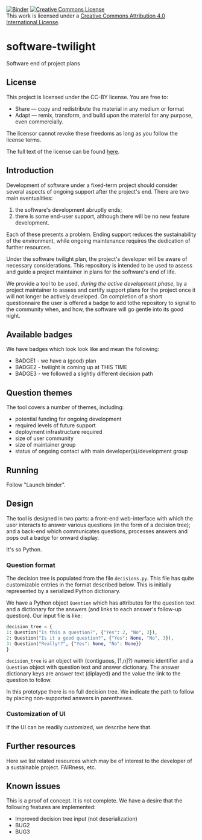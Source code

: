 [![Binder](https://mybinder.org/badge.svg)](https://mybinder.org/v2/gh/elichad/software-twilight/main?urlpath=apps%2Findex.ipynb)
<a rel="license" href="http://creativecommons.org/licenses/by/4.0/"><img alt="Creative Commons License" style="border-width:0" src="https://i.creativecommons.org/l/by/4.0/88x31.png" /></a><br />This work is licensed under a <a rel="license" href="http://creativecommons.org/licenses/by/4.0/">Creative Commons Attribution 4.0 International License</a>.

# software-twilight

Software end of project plans


## License
This project is licensed under the CC-BY license. You are free to:
* Share — copy and redistribute the material in any medium or format
* Adapt — remix, transform, and build upon the material for any purpose,
  even commercially.

The licensor cannot revoke these freedoms as long as you follow the license
terms.

The full text of the license can be found [here](https://github.com/elichad/software-twilight/blob/main/LICENSE.md).

## Introduction

Development of software under a fixed-term project should consider several
aspects of ongoing support after the project's end.  There are two main
eventualities:

1. the software's development abruptly ends;
2. there is some end-user support, although there will be no new feature development.

Each of these presents a problem. Ending support reduces the sustainability of the
environment, while ongoing maintenance requires the dedication of further
resources.

Under the software twilight plan, the project's developer will be aware of
necessary considerations.  This repository is intended to be used to assess and
guide a project maintainer in plans for the software's end of life.

We provide a tool to be used, _during the active development phase_, by a
project maintainer to assess and certify support plans for the project once
it will not longer be actively developed.  On completion of a short
questionnaire the user is offered a badge to add tothe repository to signal
to the community when, and how, the software will go gentle into its good
night.

## Available badges

We have badges which look look like and mean the following:
* BADGE1 - we have a (good) plan
* BADGE2 - twilight is coming up at THIS TIME
* BADGE3 - we followed a slightly different decision path

## Question themes

The tool covers a number of themes, including:
* potential funding for ongoing development
* required levels of future support
* deployment infrastructure required
* size of user community
* size of maintainer group
* status of ongoing contact with main developer(s)/development group

## Running

Follow "Launch binder".

## Design

The tool is designed in two parts: a front-end web-interface with which
the user interacts to answer various questions (in the form of a decision
tree); and a back-end which communicates questions, processes answers and
pops out a badge for onward display.

It's so Python.

### Question format

The decision tree is populated from the file `decisions.py`.  This file
has quite customizable entries in the format described below.  This is
initially represented by a serialized Python dictionary.

We have a Python object `Question` which has attributes for the question
text and a dictionary for the answers (and links to each answer's follow-up
question).  Our input file is like:

```python
decision_tree = {
1: Question("Is this a question?", {"Yes": 2, "No", 3}),
2: Question("Is it a good question?", {"Yes": None, "No", 3}),
3: Question("Really!?", {"Yes": None, "No": None})
}
```

`decision_tree` is an object with (contiguous, [1,n]?) numeric identifier
and a `Question` object with question text and answer dictionary.  The
answer dictionary keys are answer text (diplayed) and the value the link to
the question to follow.

In this prototype there is no full decision tree.  We indicate the path to
follow by placing non-supported answers in parentheses.

### Customization of UI

If the UI can be readily customized, we describe here that.

## Further resources

Here we list related resources which may be of interest to the developer
of a sustainable project.  FAIRness, etc.

## Known issues

This is a proof of concept.  It is not complete.  We have a desire that the
following features are implemented:

* Improved decision tree input (not deserialization)
* BUG2
* BUG3

